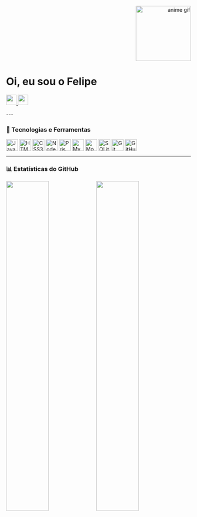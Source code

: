 <!-- GIF de anime no canto direito -->
<p align="right">
  <img src="https://media3.giphy.com/media/v1.Y2lkPTc5MGI3NjExOWVpcXQ3OHJjYWlxanc2MmxvN2JodTAzMWF1NXhrdG9lYXp6aXUxaSZlcD12MV9pbnRlcm5hbF9naWZfYnlfaWQmY3Q9Zw/eSwGh3YK54JKU/giphy.gif" width="150" alt="anime gif">
</p>

<div id="toc">
  <ul align="left" style="list-style: none">
    <summary>
      <h1>Oi, eu sou o Felipe</h1>
    </summary>
  </ul>
</div>

<p align="left">
  <a href="https://github.com/Porsi4" target="_blank">
    <img src="https://img.shields.io/badge/GitHub-100000?logo=github&logoColor=white" height="28">
  </a> 
  <a href="https://www.instagram.com/felps1891" target="_blank">
    <img src="https://img.shields.io/badge/Instagram-E4405F?style=for-the-badge&logo=instagram&logoColor=white" height="28">
  </a>
</p>
---

### 🧠 Tecnologias e Ferramentas

<div style="display: flex; flex-wrap: wrap; gap: 4px; justify-content: left;">
  <img src="https://cdn.jsdelivr.net/gh/devicons/devicon/icons/javascript/javascript-original.svg" height="32" alt="JavaScript">
  <img src="https://cdn.jsdelivr.net/gh/devicons/devicon/icons/html5/html5-original.svg" height="32" alt="HTML5">
  <img src="https://cdn.jsdelivr.net/gh/devicons/devicon/icons/css3/css3-original.svg" height="32" alt="CSS3">
  <img src="https://cdn.jsdelivr.net/gh/devicons/devicon/icons/nodejs/nodejs-original.svg" height="32" alt="Node.js">
  <img src="https://cdn.jsdelivr.net/gh/devicons/devicon/icons/prisma/prisma-original.svg" height="32" alt="Prisma">
  <img src="https://cdn.jsdelivr.net/gh/devicons/devicon/icons/mysql/mysql-original.svg" height="32" alt="MySQL">
  <img src="https://cdn.jsdelivr.net/gh/devicons/devicon/icons/mongodb/mongodb-original.svg" height="32" alt="MongoDB">
  <img src="https://cdn.jsdelivr.net/gh/devicons/devicon/icons/sqlite/sqlite-original.svg" height="32" alt="SQLite">
  <img src="https://cdn.jsdelivr.net/gh/devicons/devicon/icons/git/git-original.svg" height="32" alt="Git">
  <img src="https://cdn.jsdelivr.net/gh/devicons/devicon/icons/github/github-original.svg" height="32" alt="GitHub">
</div>

---

### 📊 Estatísticas do GitHub

<div align="left">
  <img width="48%" src="https://github-readme-stats.vercel.app/api?username=Porsi4&show_icons=true&theme=dark&hide_border=true" />
  <img width="48%" src="https://github-readme-stats.vercel.app/api/top-langs?username=Porsi4&theme=dark&cache_seconds=1800&border_radius=4&hide_title=false&layout=compact&langs_count=5&card_width=400&hide_progress=false&hide_border=true" />
</div>
